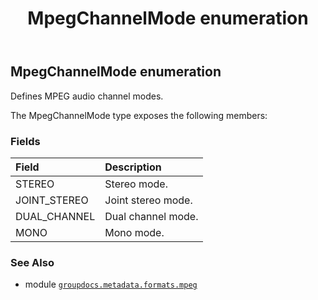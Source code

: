 ﻿---
title: MpegChannelMode enumeration
second_title: GroupDocs.Metadata for Python via .NET API References
description: 
type: docs
url: /python-net/groupdocs.metadata.formats.mpeg/mpegchannelmode/
is_root: false
weight: 30
---

## MpegChannelMode enumeration

Defines MPEG audio channel modes.



The MpegChannelMode type exposes the following members:

### Fields
| Field | Description |
| :- | :- |
| STEREO | Stereo mode. |
| JOINT_STEREO | Joint stereo mode. |
| DUAL_CHANNEL | Dual channel mode. |
| MONO | Mono mode. |



### See Also
* module [`groupdocs.metadata.formats.mpeg`](..)
